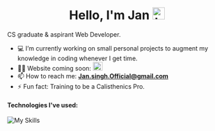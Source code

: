 ## <h1 align="center">Hello, I'm Jan <img src="https://user-images.githubusercontent.com/1303154/88677602-1635ba80-d120-11ea-84d8-d263ba5fc3c0.gif" width="28px" height="28px" alt="hi">

CS graduate & aspirant Web Developer. 

- :computer: I’m currently working on small personal projects to augment my knowledge in coding whenever I get time.
- 👨‍💻 Website coming soon: <img src="https://cdn3.emoji.gg/emojis/loading.gif" width = "22px" height="20px" alt="loading">
- 📫 How to reach me: **Jan.singh.Official@gmail.com**
- ⚡ Fun fact: Training to be a Calisthenics Pro.



#### **Technologies I've used:**

<!-- TODO: Make technologies links takes you to repositories -->
![My Skills](https://skillicons.dev/icons?i=html,css,js,php,mysql,cs,unity,azure,blender,vscode,react,py,java,dark&theme=light)
